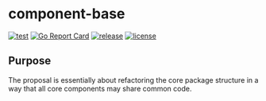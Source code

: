 # component-base

[![test](https://github.com/shipengqi/component-base/actions/workflows/test.yaml/badge.svg)](https://github.com/shipengqi/component-base/actions/workflows/test.yaml)
[![Go Report Card](https://goreportcard.com/badge/github.com/shipengqi/component-base)](https://goreportcard.com/report/github.com/shipengqi/component-base)
[![release](https://img.shields.io/github/release/shipengqi/component-base.svg)](https://github.com/shipengqi/component-base/releases)
[![license](https://img.shields.io/github/license/shipengqi/component-base)](https://github.com/shipengqi/component-base/blob/main/LICENSE)

## Purpose

The proposal is essentially about refactoring the core package structure in a way that all core components may share common code.
